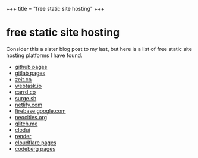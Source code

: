 +++
title = "free static site hosting"
+++
# free static site hosting

Consider this a sister blog post to my last, but here is a list of free static site hosting platforms I have found.

* [github pages](https://pages.github.com/)
* [gitlab pages](https://docs.gitlab.com/ee/user/project/pages/)
* [zeit.co](https://zeit.co/)
* [webtask.io](https://webtask.io/)
* [carrd.co](https://carrd.co/)
* [surge.sh](https://surge.sh/)
* [netlify.com](https://www.netlify.com/)
* [firebase.google.com](https://firebase.google.com/)
* [neocities.org](https://neocities.org)
* [glitch.me](https://glitch.com/)
* [clodui](https://www.clodui.com/)
* [render](https://render.com/)
* [cloudflare pages](https://pages.cloudflare.com/)
* [codeberg pages](https://docs.codeberg.org/codeberg-pages/)
